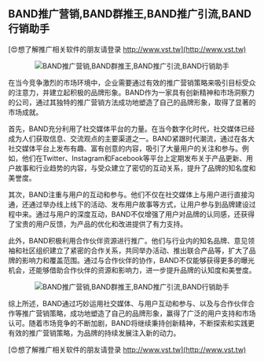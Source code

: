 ## **BAND推广营销,BAND群推王,BAND推广引流,BAND行销助手**

[😍想了解推广相关软件的朋友请登录 http://www.vst.tw](http://www.vst.tw)

 <center><img src="https://vst.tw/MP4/tuiguang/png/1.png" alt="BAND推广营销,BAND群推王,BAND推广引流,BAND行销助手"></center>

在当今竞争激烈的市场环境中，企业需要通过有效的推广营销策略来吸引目标受众的注意力，并建立起积极的品牌形象。BAND作为一家具有创新精神和市场洞察力的公司，通过其独特的推广营销方法成功地塑造了自己的品牌形象，取得了显著的市场成就。

首先，BAND充分利用了社交媒体平台的力量。在当今数字化时代，社交媒体已经成为人们获取信息、交流观点的主要渠道之一。BAND紧跟时代潮流，通过在各大社交媒体平台上发布有趣、富有创意的内容，吸引了大量用户的关注和参与。例如，他们在Twitter、Instagram和Facebook等平台上定期发布关于产品更新、用户故事和行业趋势的内容，与受众建立了密切的互动关系，提升了品牌的知名度和美誉度。

其次，BAND注重与用户的互动和参与。他们不仅在社交媒体上与用户进行直接沟通，还通过举办线上线下的活动、发布用户故事等方式，让用户参与到品牌建设过程中来。通过与用户的深度互动，BAND不仅增强了用户对品牌的认同感，还获得了宝贵的用户反馈，为产品的优化和改进提供了有力支持。

此外，BAND积极利用合作伙伴资源进行推广。他们与行业内的知名品牌、意见领袖和社区组织建立了紧密的合作关系，共同举办活动、推出联合产品等，扩大了品牌的影响力和覆盖范围。通过与合作伙伴的协作，BAND不仅能够获得更多的曝光机会，还能够借助合作伙伴的资源和影响力，进一步提升品牌的认知度和美誉度。

 <center><img src="https://vst.tw/MP4/tuiguang/png/5.png" alt="BAND推广营销,BAND群推王,BAND推广引流,BAND行销助手"></center>

综上所述，BAND通过巧妙运用社交媒体、与用户互动和参与、以及与合作伙伴合作等推广营销策略，成功地塑造了自己的品牌形象，赢得了广泛的用户支持和市场认可。随着市场竞争的不断加剧，BAND将继续秉持创新精神，不断探索和实践更有效的推广营销策略，为品牌的持续发展注入新的动力。

[😍想了解推广相关软件的朋友请登录 http://www.vst.tw](http://www.vst.tw)



